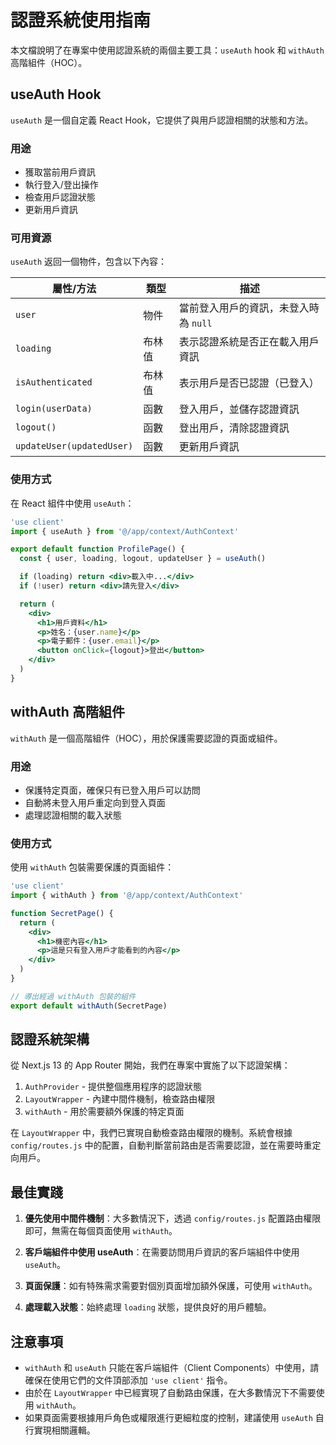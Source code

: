 # 認證系統使用指南

本文檔說明了在專案中使用認證系統的兩個主要工具：`useAuth` hook 和 `withAuth` 高階組件（HOC）。

## useAuth Hook

`useAuth` 是一個自定義 React Hook，它提供了與用戶認證相關的狀態和方法。

### 用途

- 獲取當前用戶資訊
- 執行登入/登出操作
- 檢查用戶認證狀態
- 更新用戶資訊

### 可用資源

`useAuth` 返回一個物件，包含以下內容：

| 屬性/方法                 | 類型   | 描述                                  |
| ------------------------- | ------ | ------------------------------------- |
| `user`                    | 物件   | 當前登入用戶的資訊，未登入時為 `null` |
| `loading`                 | 布林值 | 表示認證系統是否正在載入用戶資訊      |
| `isAuthenticated`         | 布林值 | 表示用戶是否已認證（已登入）          |
| `login(userData)`         | 函數   | 登入用戶，並儲存認證資訊              |
| `logout()`                | 函數   | 登出用戶，清除認證資訊                |
| `updateUser(updatedUser)` | 函數   | 更新用戶資訊                          |

### 使用方式

在 React 組件中使用 `useAuth`：

```jsx
'use client'
import { useAuth } from '@/app/context/AuthContext'

export default function ProfilePage() {
  const { user, loading, logout, updateUser } = useAuth()

  if (loading) return <div>載入中...</div>
  if (!user) return <div>請先登入</div>

  return (
    <div>
      <h1>用戶資料</h1>
      <p>姓名：{user.name}</p>
      <p>電子郵件：{user.email}</p>
      <button onClick={logout}>登出</button>
    </div>
  )
}
```

## withAuth 高階組件

`withAuth` 是一個高階組件（HOC），用於保護需要認證的頁面或組件。

### 用途

- 保護特定頁面，確保只有已登入用戶可以訪問
- 自動將未登入用戶重定向到登入頁面
- 處理認證相關的載入狀態

### 使用方式

使用 `withAuth` 包裝需要保護的頁面組件：

```jsx
'use client'
import { withAuth } from '@/app/context/AuthContext'

function SecretPage() {
  return (
    <div>
      <h1>機密內容</h1>
      <p>這是只有登入用戶才能看到的內容</p>
    </div>
  )
}

// 導出經過 withAuth 包裝的組件
export default withAuth(SecretPage)
```

## 認證系統架構

從 Next.js 13 的 App Router 開始，我們在專案中實施了以下認證架構：

1. `AuthProvider` - 提供整個應用程序的認證狀態
2. `LayoutWrapper` - 內建中間件機制，檢查路由權限
3. `withAuth` - 用於需要額外保護的特定頁面

在 `LayoutWrapper` 中，我們已實現自動檢查路由權限的機制。系統會根據 `config/routes.js` 中的配置，自動判斷當前路由是否需要認證，並在需要時重定向用戶。

## 最佳實踐

1. **優先使用中間件機制**：大多數情況下，透過 `config/routes.js` 配置路由權限即可，無需在每個頁面使用 `withAuth`。

2. **客戶端組件中使用 useAuth**：在需要訪問用戶資訊的客戶端組件中使用 `useAuth`。

3. **頁面保護**：如有特殊需求需要對個別頁面增加額外保護，可使用 `withAuth`。

4. **處理載入狀態**：始終處理 `loading` 狀態，提供良好的用戶體驗。

## 注意事項

- `withAuth` 和 `useAuth` 只能在客戶端組件（Client Components）中使用，請確保在使用它們的文件頂部添加 `'use client'` 指令。
- 由於在 `LayoutWrapper` 中已經實現了自動路由保護，在大多數情況下不需要使用 `withAuth`。
- 如果頁面需要根據用戶角色或權限進行更細粒度的控制，建議使用 `useAuth` 自行實現相關邏輯。
